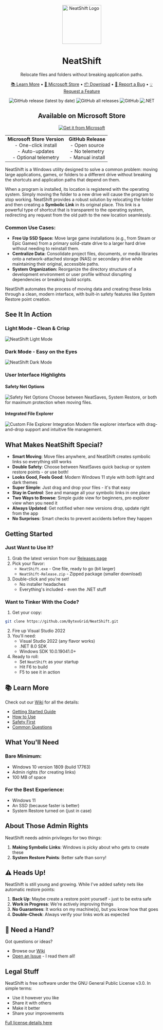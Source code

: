 <div align="center">
  <img src="icon.ico" alt="NeatShift Logo" width="128" height="128">
  <h1>NeatShift</h1>
  <p>Relocate files and folders without breaking application paths.</p>
</div>

<p align="center">
  <a href="https://github.com/BytexGrid/NeatShift/wiki">📚 Learn More</a> •
  <a href="https://apps.microsoft.com/store/detail/9NHF5VVHDCGZ">🏪 Microsoft Store</a> •
  <a href="https://github.com/BytexGrid/NeatShift/releases">📦 Download</a> •
  <a href="https://github.com/BytexGrid/NeatShift/issues">🐛 Report a Bug</a> •
  <a href="https://github.com/BytexGrid/NeatShift/issues">💡 Request a Feature</a>
</p>

<div align="center">

![GitHub release (latest by date)](https://img.shields.io/github/v/release/BytexGrid/NeatShift)
![GitHub all releases](https://img.shields.io/github/downloads/BytexGrid/NeatShift/total)
![GitHub](https://img.shields.io/github/license/BytexGrid/NeatShift)
![.NET](https://img.shields.io/badge/.NET-8.0-512BD4)

<h2> Available on Microsoft Store</h2>

<a href="https://apps.microsoft.com/store/detail/9NHF5VVHDCGZ?cid=DevShareMCLPCB">
  <img src="https://get.microsoft.com/images/en-us%20dark.svg" alt="Get it from Microsoft" />
</a>

<table>
<tr>
<td align="center"><b>Microsoft Store Version</b><br>- One-click install<br>- Auto-updates<br>- Optional telemetry</td>
<td align="center"><b>GitHub Release</b><br>- Open source<br>- No telemetry<br>- Manual install</td>
</tr>
</table>

</div>

NeatShift is a Windows utility designed to solve a common problem: moving large applications, games, or folders to a different drive without breaking the shortcuts and application paths that depend on them.

When a program is installed, its location is registered with the operating system. Simply moving the folder to a new drive will cause the program to stop working. NeatShift provides a robust solution by relocating the folder and then creating a **Symbolic Link** in its original place. This link is a powerful type of shortcut that is transparent to the operating system, redirecting any request from the old path to the new location seamlessly.

### Common Use Cases:
*   **Free Up SSD Space:** Move large game installations (e.g., from Steam or Epic Games) from a primary solid-state drive to a larger hard drive without needing to reinstall them.
*   **Centralize Data:** Consolidate project files, documents, or media libraries onto a network-attached storage (NAS) or secondary drive while maintaining their original, accessible paths.
*   **System Organization:** Reorganize the directory structure of a development environment or user profile without disrupting dependencies or breaking build scripts.

NeatShift automates the process of moving data and creating these links through a clean, modern interface, with built-in safety features like System Restore point creation.

##  See It In Action

### Light Mode - Clean & Crisp
![NeatShift Light Mode](Refimages/lightmode.png)

### Dark Mode - Easy on the Eyes
![NeatShift Dark Mode](Refimages/darkmode.png)

### User Interface Highlights

#### Safety Net Options
![Safety Net Options](Refimages/safety-net.png)
Choose between NeatSaves, System Restore, or both for maximum protection when moving files.

#### Integrated File Explorer
![Custom File Explorer Integration](Refimages/file-explorer.png)
Modern file explorer interface with drag-and-drop support and intuitive file management.

##  What Makes NeatShift Special?

*  **Smart Moving**: Move files anywhere, and NeatShift creates symbolic links so everything still works
*  **Double Safety**: Choose between NeatSaves quick backup or system restore points - or use both!
*  **Looks Good, Feels Good**: Modern Windows 11 style with both light and dark themes
*  **Super Simple**: Just drag and drop your files - it's that easy
*  **Stay in Control**: See and manage all your symbolic links in one place
*  **Two Ways to Browse**: Simple guide view for beginners, pro explorer view when you need it
*  **Always Updated**: Get notified when new versions drop, update right from the app
*  **No Surprises**: Smart checks to prevent accidents before they happen

##  Getting Started

### Just Want to Use It?
1. Grab the latest version from our [Releases page](https://github.com/BytexGrid/NeatShift/releases)
2. Pick your flavor:
   * `NeatShift.exe` - One file, ready to go (bit larger)
   * `NeatShift-Release.zip` - Zipped package (smaller download)
3. Double-click and you're set!
   * No installer headaches
   * Everything's included - even the .NET stuff

### Want to Tinker With the Code?

1. Get your copy:
```bash
git clone https://github.com/BytexGrid/NeatShift.git
```
2. Fire up Visual Studio 2022
3. You'll need:
   * Visual Studio 2022 (any flavor works)
   * .NET 8.0 SDK
   * Windows SDK 10.0.19041.0+
4. Ready to roll:
   * Set `NeatShift` as your startup
   * Hit F6 to build
   * F5 to see it in action

## 📚 Learn More

Check out our [Wiki](https://github.com/BytexGrid/NeatShift/wiki) for all the details:
- [Getting Started Guide](https://github.com/BytexGrid/NeatShift/wiki/Installation)
- [How to Use](https://github.com/BytexGrid/NeatShift/wiki/Usage-Guide)
- [Safety First](https://github.com/BytexGrid/NeatShift/wiki/Security-and-Verification)
- [Common Questions](https://github.com/BytexGrid/NeatShift/wiki/FAQ)

##  What You'll Need

### Bare Minimum:
* Windows 10 version 1809 (build 17763)
* Admin rights (for creating links)
* 100 MB of space

### For the Best Experience:
* Windows 11
* An SSD (because faster is better)
* System Restore turned on (just in case)

##  About Those Admin Rights

NeatShift needs admin privileges for two things:

1. **Making Symbolic Links**: Windows is picky about who gets to create these
2. **System Restore Points**: Better safe than sorry!

## ⚠️ Heads Up!

NeatShift is still young and growing. While I've added safety nets like automatic restore points:

1. **Back Up**: Maybe create a restore point yourself - just to be extra safe
2. **Work in Progress**: We're actively improving things
3. **No Guarantees**: It works on my machine(s), but you know how that goes
4. **Double-Check**: Always verify your links work as expected

## 🤝 Need a Hand?

Got questions or ideas?

* Browse our [Wiki](https://github.com/BytexGrid/NeatShift/wiki)
* [Open an Issue](https://github.com/BytexGrid/NeatShift/issues) - I read them all!

##  Legal Stuff

NeatShift is free software under the GNU General Public License v3.0. In simple terms:
- Use it however you like
- Share it with others
- Make it better
- Share your improvements

[Full license details here](https://www.gnu.org/licenses/) 
